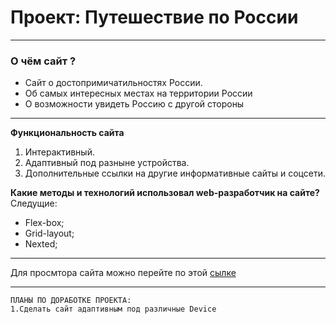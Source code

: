# Проект: Путешествие по России
___
### О чём сайт ?
* Сайт о достопримичатильностях России.
* Об самых интересных местах на территории России 
* О возможности увидеть Россию с другой стороны 
___
**Функциональность сайта**
1. Интерактивный.
2. Адаптивный под разныне устройства.
3. Дополнительные ссылки на другие информативные сайты и соцсети.

**Какие методы и технологий  использовал web-разработчик на сайте?**
Следущие:
* Flex-box;
* Grid-layout;
* Nexted;
___

Для просмтора сайта можно перейте по этой [сылке](https://vasilii-0009.github.io/russian-travel/)
___
```
ПЛАНЫ ПО ДОРАБОТКЕ ПРОЕКТА:
1.Сделать сайт адаптивным под различные Device

```
